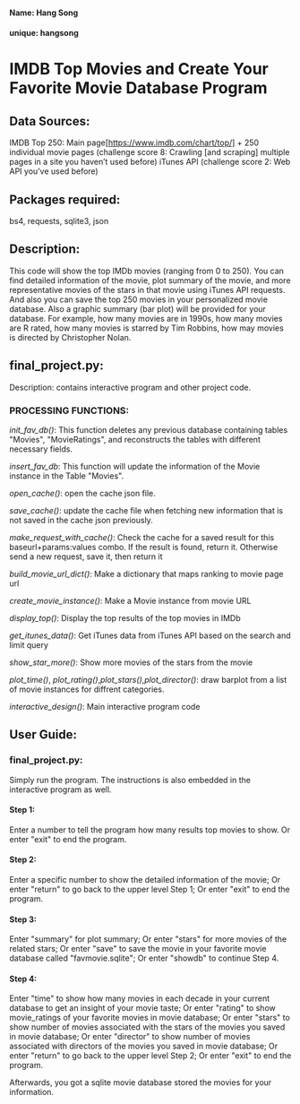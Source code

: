 #### Name: Hang Song ####
#### unique: hangsong ###



# IMDB Top Movies and Create Your Favorite Movie Database Program

## Data Sources:

IMDB Top 250: Main page[https://www.imdb.com/chart/top/] + 250 individual movie pages
(challenge score 8: Crawling [and scraping] multiple pages in a site you haven’t used before)
iTunes API
(challenge score 2: Web API you’ve used before)

## Packages required:
bs4, requests, sqlite3, json

## Description:
This code will show the top IMDb movies (ranging from 0 to 250). You can find detailed information of the movie, plot summary of the movie, and more representative movies of the stars in that movie using iTunes API requests. And also you can save the top 250 movies in your personalized movie database. Also a graphic summary (bar plot) will be provided for your database. For example, how many movies are in 1990s, how many movies are R rated, how many movies is starred by Tim Robbins, how may movies is directed by Christopher Nolan. 

## final_project.py:
Description: contains interactive program and other project code. 

### PROCESSING FUNCTIONS:

_init_fav_db()_: This function deletes any previous database containing tables "Movies", "MovieRatings", and reconstructs the tables with different necessary fields.

_insert_fav_db_: This function will update the information of the Movie instance in the Table "Movies". 

_open_cache()_: open the cache json file.

_save_cache()_: update the cache file when fetching new information that is not saved in the cache json previously.

_make_request_with_cache()_: Check the cache for a saved result for this baseurl+params:values combo. If the result is found, return it. Otherwise send a new request, save it, then return it

_build_movie_url_dict()_: Make a dictionary that maps ranking to movie page url

_create_movie_instance()_: Make a Movie instance from movie URL

_display_top()_: Display the top <num> results of the top movies in IMDb

_get_itunes_data()_: Get iTunes data from iTunes API based on the search and limit query

_show_star_more()_: Show more movies of the stars from the movie

_plot_time()_, _plot_rating()_,_plot_stars()_,_plot_director()_: draw barplot from a list of movie instances for diffrent categories.

_interactive_design()_: Main interactive program code



## User Guide:

### final_project.py:

Simply run the program. The instructions is also embedded in the interactive program as well.

#### Step 1:
Enter a number to tell the program how many results top movies to show.
Or enter "exit" to end the program.
#### Step 2:
Enter a specific number to show the detailed information of the movie;
Or enter "return" to go back to the upper level Step 1;
Or enter "exit" to end the program.
#### Step 3:
Enter "summary" for plot summary;
Or enter "stars" for more movies of the related stars;
Or enter "save" to save the movie in your favorite movie database called "favmovie.sqlite";
Or enter "showdb" to continue Step 4.
#### Step 4:
Enter "time" to show how many movies in each decade in your current database to get an insight of your movie taste;
Or enter "rating" to show movie_ratings of your favorite movies in movie database;
Or enter "stars" to show number of movies associated with the stars of the movies you saved in movie database;
Or enter "director" to show number of movies associated with directors of the movies you saved in movie database;
Or enter "return" to go back to the upper level Step 2;
Or enter "exit" to end the program.

Afterwards, you got a sqlite movie database stored the movies for your information.
